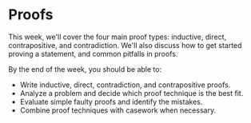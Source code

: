 # Proofs

This week, we'll cover the four main proof types: inductive, direct, contrapositive, and contradiction. We'll also discuss how to get started proving a statement, and common pitfalls in proofs.

By the end of the week, you should be able to:

- Write inductive, direct, contradiction, and contrapositive proofs.
- Analyze a problem and decide which proof technique is the best fit.
- Evaluate simple faulty proofs and identify the mistakes.
- Combine proof techniques with casework when necessary.